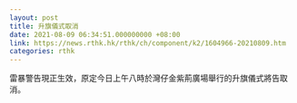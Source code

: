 ```yaml
---
layout: post
title: 升旗儀式取消
date: 2021-08-09 06:34:51.000000000 +08:00
link: https://news.rthk.hk/rthk/ch/component/k2/1604966-20210809.htm
categories: rthk
---
```


雷暴警告現正生效，原定今日上午八時於灣仔金紫荊廣場舉行的升旗儀式將告取消。
